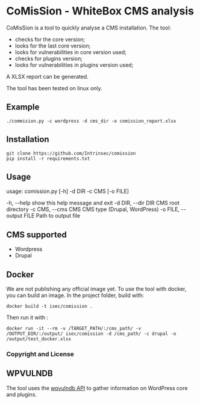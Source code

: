 # CoMisSion - WhiteBox CMS analysis

CoMisSion is a tool to quickly analyse a CMS installation. The tool:
- checks for the core version;
- looks for the last core version;
- looks for vulnerabilities in core version used;
- checks for plugins version;
- looks for vulnerabilities in plugins version used;

A XLSX report can be generated.

The tool has been tested on linux only.


## Example

```
./commision.py -c wordpress -d cms_dir -o comission_report.xlsx
```

## Installation

```
git clone https://github.com/Intrinsec/comission
pip install -r requirements.txt
```

## Usage

usage: comission.py [-h] -d DIR -c CMS [-o FILE]

  -h, --help              show this help message and exit
  -d DIR, --dir DIR       CMS root directory
  -c CMS, --cms CMS       CMS type (Drupal, WordPress)
  -o FILE, --output FILE  Path to output file

## CMS supported

* Wordpress
* Drupal

## Docker

We are not publishing any official image yet.
To use the tool with docker, you can build an image. In the project folder, build with:

```
docker build -t isec/comission .
```

Then run it with :

```
docker run -it --rm -v /TARGET_PATH/:/cms_path/ -v /OUTPUT_DIR/:/output/ isec/comission -d /cms_path/ -c drupal -o /output/test_docker.xlsx
```

### Copyright and License

## WPVULNDB
The tool uses the [wpvulndb API](https://wpvulndb.com/api) to gather information on WordPress core and plugins.
